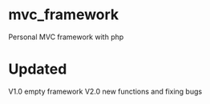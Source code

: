 # mvc_framework
Personal MVC framework with php
# Updated
V1.0 empty framework
V2.0 new functions and fixing bugs
